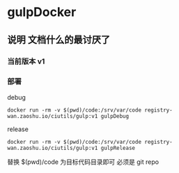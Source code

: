 # gulpDocker

## 说明 文档什么的最讨厌了

### 当前版本 v1


### 部署

debug

```
docker run -rm -v $(pwd)/code:/srv/var/code registry-wan.zaoshu.io/ciutils/gulp:v1 gulpDebug

```

release

```
docker run -rm -v $(pwd)/code:/srv/var/code registry-wan.zaoshu.io/ciutils/gulp:v1 gulpRelease

```

替换 $(pwd)/code 为目标代码目录即可 必须是 git repo

